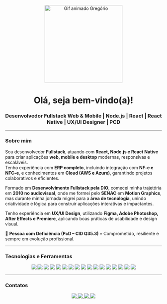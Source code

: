 <div align="center">
  <img 
    src="https://media0.giphy.com/media/v1.Y2lkPTZjMDliOTUyejBiOXk5b2lhNHN4czRncDBqNDExa2lndmNlMTVzOXdnbTM5dGV4MyZlcD12MV9naWZzX3NlYXJjaCZjdD1n/qgQUggAC3Pfv687qPC/source.gif" 
    alt="Gif animado Gregório" 
    width="250" 
  />

  <h1>Olá, seja bem-vindo(a)!</h1>
  <h3>Desenvolvedor Fullstack Web & Mobile | Node.js | React | React Native | UX/UI Designer | PCD</h3>
</div>

---

### Sobre mim  
Sou desenvolvedor **Fullstack**, atuando com **React, Node.js e React Native** para criar aplicações **web, mobile e desktop** modernas, responsivas e escaláveis.  
Tenho experiência com **ERP completo**, incluindo integração com **NF-e e NFC-e**, e conhecimentos em **Cloud (AWS e Azure)**, garantindo projetos colaborativos e eficientes.  

Formado em **Desenvolvimento Fullstack pela DIO**, comecei minha trajetória em **2010 no audiovisual**, onde me formei pelo **SENAC** em **Motion Graphics**, mas durante minha jornada migrei para a **área de tecnologia**, unindo criatividade e lógica para construir aplicações interativas e impactantes.  

Tenho experiência em **UX/UI Design**, utilizando **Figma, Adobe Photoshop, After Effects e Premiere**, aplicando boas práticas de usabilidade e design visual.  

🧠 **Pessoa com Deficiência (PcD – CID Q35.3)** • Comprometido, resiliente e sempre em evolução profissional.  

---

### Tecnologias e Ferramentas
<div align="center">
  <p>
    <img src="https://img.shields.io/badge/React-61DAFB?style=for-the-badge&logo=react&logoColor=black" />
    <img src="https://img.shields.io/badge/React%20Native-61DAFB?style=for-the-badge&logo=react&logoColor=black" />
    <img src="https://img.shields.io/badge/Node.js-339933?style=for-the-badge&logo=node.js&logoColor=white" />
    <img src="https://img.shields.io/badge/TypeScript-3178C6?style=for-the-badge&logo=typescript&logoColor=white" />
    <img src="https://img.shields.io/badge/TailwindCSS-06B6D4?style=for-the-badge&logo=tailwind-css&logoColor=white" />
    <img src="https://img.shields.io/badge/Bootstrap-563D7C?style=for-the-badge&logo=bootstrap&logoColor=white" />
    <img src="https://img.shields.io/badge/AWS-232F3E?style=for-the-badge&logo=amazonaws&logoColor=white" />
    <img src="https://img.shields.io/badge/Microsoft%20Azure-0089D6?style=for-the-badge&logo=microsoftazure&logoColor=white" />
    <img src="https://img.shields.io/badge/Figma-F24E1E?style=for-the-badge&logo=figma&logoColor=white" />
    <img src="https://img.shields.io/badge/Photoshop-31A8FF?style=for-the-badge&logo=adobephotoshop&logoColor=white" />
    <img src="https://img.shields.io/badge/After%20Effects-9999FF?style=for-the-badge&logo=adobeaftereffects&logoColor=white" />
    <img src="https://img.shields.io/badge/Premiere-FF0000?style=for-the-badge&logo=adobepremiere&logoColor=white" />
    <img src="https://img.shields.io/badge/MySQL-4479A1?style=for-the-badge&logo=mysql&logoColor=white" />
    <img src="https://img.shields.io/badge/MongoDB-47A248?style=for-the-badge&logo=mongodb&logoColor=white" />
    <img src="https://img.shields.io/badge/Docker-2496ED?style=for-the-badge&logo=docker&logoColor=white" />
    <img src="https://img.shields.io/badge/Git-F05032?style=for-the-badge&logo=git&logoColor=white" />
    <img src="https://img.shields.io/badge/Linux-FCC624?style=for-the-badge&logo=linux&logoColor=black" />
  </p>
</div>

---

### Contatos
<div align="center">
  <p>
    <a href="https://www.linkedin.com/in/gregoriodelucca" target="_blank">
      <img src="https://img.shields.io/badge/LinkedIn-0077B5?style=for-the-badge&logo=linkedin&logoColor=white" />
    </a>
    <a href="mailto:gregoriodelucca@gmail.com">
      <img src="https://img.shields.io/badge/Email-D14836?style=for-the-badge&logo=gmail&logoColor=white" />
    </a>
    <a href="https://github.com/seu-usuario" target="_blank">
      <img src="https://img.shields.io/badge/GitHub-181717?style=for-the-badge&logo=github&logoColor=white" />
    </a>
    <a href="https://wa.me/5511971108462" target="_blank">
      <img src="https://img.shields.io/badge/WhatsApp-25D366?style=for-the-badge&logo=whatsapp&logoColor=white" />
    </a>
  </p>
</div>

